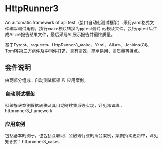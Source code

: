 # HttpRunner3
An automatic framework of api test（接口自动化测试框架）.采用yaml格式文件编写测试用例，执行make模块转换为pytest测试.py模块文件，执行pytest后生成Allure报告结果文件，最后采用All展示报告并最终质量。

基于Pytest、requests、HttpRunner3_make、Yaml、Allure、Jenkins(CI)、Toml等第三方组件及中间件打造，具有高效、简单易用、高质量等特点。 

## 套件说明
由两部分组成：自动测试框架 和 应用案例。

### 自动测试框架
框架解决案例数据转换及其自动持续集成等实现，详见知识库： httprunner3_framework

### 应用案例
包括基本的例子，也包括互联网、金融等行业的综合案例，案例持续更新中，详见知识库：httprunner3_cases


